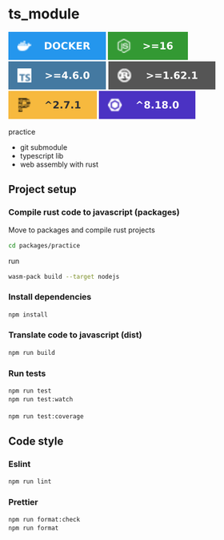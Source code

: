# ts_module

![Docker](resources/logo/docker-2496ed.svg)
![Node](resources/logo/node_16.svg)
![Typescript](resources/logo/ts.svg)
![Rust](resources/logo/rust.svg)
![Prettier](resources/logo/prettier.svg)
![Eslint](resources/logo/eslint.svg)

practice

* git submodule
* typescript lib
* web assembly with rust


## Project setup

### Compile rust code to javascript (packages)

Move to packages and compile rust projects
```bash
cd packages/practice
```
run
```bash
wasm-pack build --target nodejs
```

### Install dependencies

```bash
npm install
```

### Translate code to javascript (dist)

```bash
npm run build
```

### Run tests

```bash
npm run test
npm run test:watch

npm run test:coverage
```

## Code style

### Eslint

```bash
npm run lint
```

### Prettier

```bash
npm run format:check
npm run format
```


